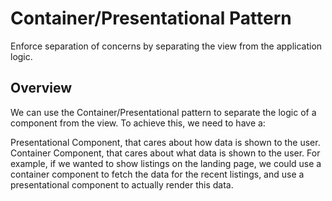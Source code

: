# Container/Presentational Pattern

Enforce separation of concerns by separating the view from the application logic.

## Overview

We can use the Container/Presentational pattern to separate the logic of a component from the view. To achieve this, we need to have a:

Presentational Component, that cares about how data is shown to the user.
Container Component, that cares about what data is shown to the user.
For example, if we wanted to show listings on the landing page, we could use a container component to fetch the data for the recent listings, and use a presentational component to actually render this data.
